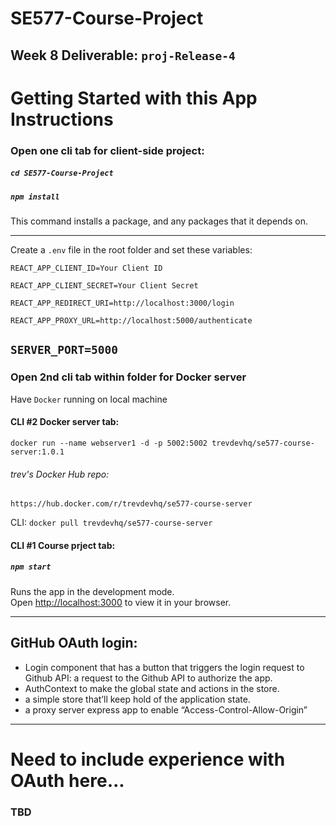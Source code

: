 # SE577-Course-Project

## Week 8 Deliverable: `proj-Release-4`

# Getting Started with this App Instructions

### Open one cli tab for client-side project:
##### `cd SE577-Course-Project`

##### `npm install`
This command installs a package, and any packages that it depends on.

---
Create a `.env` file in the root folder and set these variables:

`REACT_APP_CLIENT_ID=Your Client ID`

`REACT_APP_CLIENT_SECRET=Your Client Secret`

`REACT_APP_REDIRECT_URI=http://localhost:3000/login`

`REACT_APP_PROXY_URL=http://localhost:5000/authenticate`

`SERVER_PORT=5000`
---

### Open 2nd cli tab within folder for Docker server

Have `Docker` running on local machine

#### CLI #2 Docker server tab:
`docker run --name webserver1 -d -p 5002:5002 trevdevhq/se577-course-server:1.0.1`

###### trev's Docker Hub repo:
`https://hub.docker.com/r/trevdevhq/se577-course-server`

CLI:
`docker pull trevdevhq/se577-course-server`

#### CLI #1 Course prject tab:
##### `npm start`

Runs the app in the development mode.\
Open [http://localhost:3000](http://localhost:3000) to view it in your browser.

---
## GitHub OAuth login:
- Login component that has a button that triggers the login request to Github API: a request to the Github API to authorize the app.
- AuthContext to make the global state and actions in the store.
- a simple store that’ll keep hold of the application state.
- a proxy server express app to enable “Access-Control-Allow-Origin”

---
# Need to include experience with OAuth here...
### TBD
